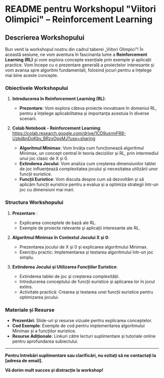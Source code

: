 # README pentru Workshopul "Viitori Olimpici" – Reinforcement Learning

## Descrierea Workshopului

Bun venit la workshopul nostru din cadrul taberei „Viitori Olimpici”! În această sesiune, ne vom aventura în fascinanta lume a **Reinforcement Learning (RL)** și vom explora concepte esențiale prin exemple și aplicații practice. Vom începe cu o prezentare generală a proiectelor interesante și vom avansa spre algoritmi fundamentali, folosind jocuri pentru a înțelege mai bine aceste concepte.

### Obiectivele Workshopului

1. **Introducerea în Reinforcement Learning (RL)**:
   - **Prezentare**: Vom explora câteva proiecte inovatoare în domeniul RL, pentru a înțelege aplicabilitatea și importanța acestuia în diverse scenarii.

2. **Colab Notebook -  Reinforcement Learning**: https://colab.research.google.com/drive/1CD9usrmFR8-UzkdbnDoKbv_BRzxOpsMJ?usp=sharing
   - **Algoritmul Minimax**: Vom învăța cum funcționează algoritmul Minimax, un concept central în teoria deciziilor și RL, prin intermediul unui joc clasic de X și 0.
   - **Extinderea Jocului**: Vom analiza cum creșterea dimensiunilor tablei de joc influențează complexitatea jocului și necesitatea utilizării unor funcții euristice.
   - **Funcții Euristice**: Vom discuta despre cum să dezvoltăm și să aplicăm funcții euristice pentru a evalua și a optimiza strategii într-un joc cu dimensiuni mai mari.

### Structura Workshopului

1. **Prezentare** :
   - Explicarea conceptele de bază ale RL.
   - Exemple de proiecte relevante și aplicații interesante ale RL.

2. **Algoritmul Minimax în Contextul Jocului X și 0**:
   - Prezentarea jocului de X și 0 și explicarea algoritmului Minimax.
   - Exercițiu practic: Implementarea și testarea algoritmului într-un joc simplu.

3. **Extinderea Jocului și Utilizarea Funcțiilor Euristice**:
   - Extinderea tablei de joc și creșterea complexității.
   - Introducerea conceptului de funcții euristice și aplicarea lor în jocul extins.
   - Activitate practică: Crearea și testarea unei funcții euristice pentru optimizarea jocului.

### Materiale și Resurse

- **Prezentări**: Slide-uri și resurse vizuale pentru explicarea conceptelor.
- **Cod Exemple**: Exemple de cod pentru implementarea algoritmului Minimax și a funcțiilor euristice.
- **Resurse Adiționale**: Linkuri către lecturi suplimentare și tutoriale online pentru aprofundarea subiectului.

---

**Pentru întrebări suplimentare sau clarificări, nu ezitați să ne contactați la [adresa de email].**

**Vă dorim mult succes și distracție la workshop!**
